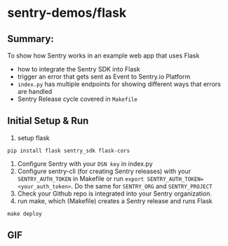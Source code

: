 # sentry-demos/flask

## Summary:
To show how Sentry works in an example web app that uses Flask
- how to integrate the Sentry SDK into Flask
- trigger an error that gets sent as Event to Sentry.io Platform
- `index.py` has multiple endpoints for showing different ways that errors are handled
- Sentry Release cycle covered in `Makefile`

## Initial Setup & Run
1. setup flask
```
pip install flask sentry_sdk flask-cors
```
1. Configure Sentry with your `DSN key` in index.py
2. Configure sentry-cli (for creating Sentry releases) with your `SENTRY_AUTH_TOKEN` in Makefile or run `export SENTRY_AUTH_TOKEN=<your_auth_token>`. Do the same for `SENTRY_ORG` and `SENTRY_PROJECT`
3. Check your Github repo is integrated into your Sentry organization.
4. run make, which (Makefile) creates a Sentry release and runs Flask
```
make deploy
```

## GIF
